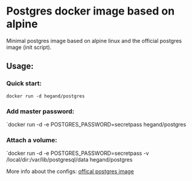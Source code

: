 # Postgres docker image based on alpine

Minimal postgres image based on alpine linux and the official postgres image (init script).

## Usage:

### Quick start:

`docker run -d hegand/postgres`

### Add master password:

`docker run -d -e POSTGRES_PASSWORD=secretpass hegand/postgres

### Attach a volume:

`docker run -d -e POSTGRES_PASSWORD=secretpass -v /local/dir:/var/lib/postgresql/data hegand/postgres

More info about the configs: [offical postgres image](https://hub.docker.com/_/postgres/)
